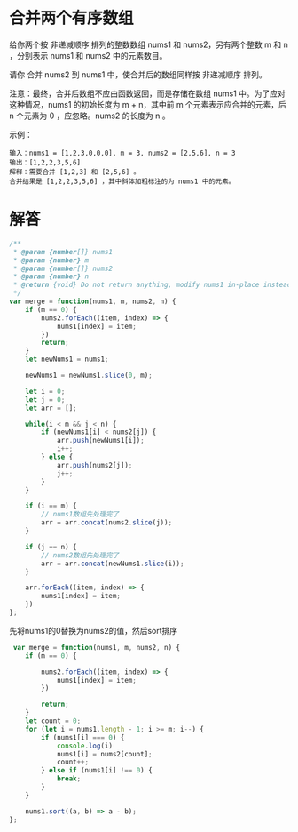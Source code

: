 # 合并两个有序数组
给你两个按 非递减顺序 排列的整数数组 nums1 和 nums2，另有两个整数 m 和 n ，分别表示 nums1 和 nums2 中的元素数目。

请你 合并 nums2 到 nums1 中，使合并后的数组同样按 非递减顺序 排列。

注意：最终，合并后数组不应由函数返回，而是存储在数组 nums1 中。为了应对这种情况，nums1 的初始长度为 m + n，其中前 m 个元素表示应合并的元素，后 n 个元素为 0 ，应忽略。nums2 的长度为 n 。

示例：
```
输入：nums1 = [1,2,3,0,0,0], m = 3, nums2 = [2,5,6], n = 3
输出：[1,2,2,3,5,6]
解释：需要合并 [1,2,3] 和 [2,5,6] 。
合并结果是 [1,2,2,3,5,6] ，其中斜体加粗标注的为 nums1 中的元素。

```

# 解答

```js
/**
 * @param {number[]} nums1
 * @param {number} m
 * @param {number[]} nums2
 * @param {number} n
 * @return {void} Do not return anything, modify nums1 in-place instead.
 */
var merge = function(nums1, m, nums2, n) {
    if (m == 0) {
        nums2.forEach((item, index) => {
            nums1[index] = item;
        })
        return;
    }
    let newNums1 = nums1;

    newNums1 = newNums1.slice(0, m);

    let i = 0;
    let j = 0;
    let arr = [];

    while(i < m && j < n) {
        if (newNums1[i] < nums2[j]) {
            arr.push(newNums1[i]);
            i++;
        } else {
            arr.push(nums2[j]);
            j++;
        }
    }

    if (i == m) {
        // nums1数组先处理完了
        arr = arr.concat(nums2.slice(j));
    }

    if (j == n) {
        // nums2数组先处理完了
        arr = arr.concat(newNums1.slice(i));
    }

    arr.forEach((item, index) => {
        nums1[index] = item;
    })
};
```
先将nums1的0替换为nums2的值，然后sort排序

```js
 var merge = function(nums1, m, nums2, n) {
    if (m == 0) {

        nums2.forEach((item, index) => {
            nums1[index] = item;
        })

        return;
    }
    let count = 0;
    for (let i = nums1.length - 1; i >= m; i--) {
        if (nums1[i] === 0) {
            console.log(i)
            nums1[i] = nums2[count];
            count++;
        } else if (nums1[i] !== 0) {
            break;
        }
    }

    nums1.sort((a, b) => a - b);
};

```
